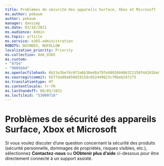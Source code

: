```yaml
---
title: Problèmes de sécurité des appareils Surface, Xbox et Microsoft
ms.author: pebaum
author: pebaum
manager: dansimp
ms.date: 03/16/2021
ms.audience: Admin
ms.topic: article
ms.service: o365-administration
ROBOTS: NOINDEX, NOFOLLOW
localization_priority: Priority
ms.collection: Adm_O365
ms.custom:
- "9754"
- "9005644"
ms.openlocfilehash: 6b21e3be7dc0f3a6b38ed8a797e989260406321150f442016e885f6728ea63b7
ms.sourcegitcommit: b5f7da89a650d2915dc652449623c78be6247175
ms.translationtype: HT
ms.contentlocale: fr-FR
ms.lasthandoff: 08/05/2021
ms.locfileid: "53909716"
---
```

# <a name="surface-xbox-and-microsoft-devices-safety-concerns"></a>Problèmes de sécurité des appareils Surface, Xbox et Microsoft

Si vous voulez discuter d’une question concernant la sécurité des produits (sécurité personnelle, dommages de propriétés, risques visibles, etc.), sélectionnez **Contactez-nous** ou **OObtenir plus d’aide** ci-dessous pour être directement connecté à un support assisté.